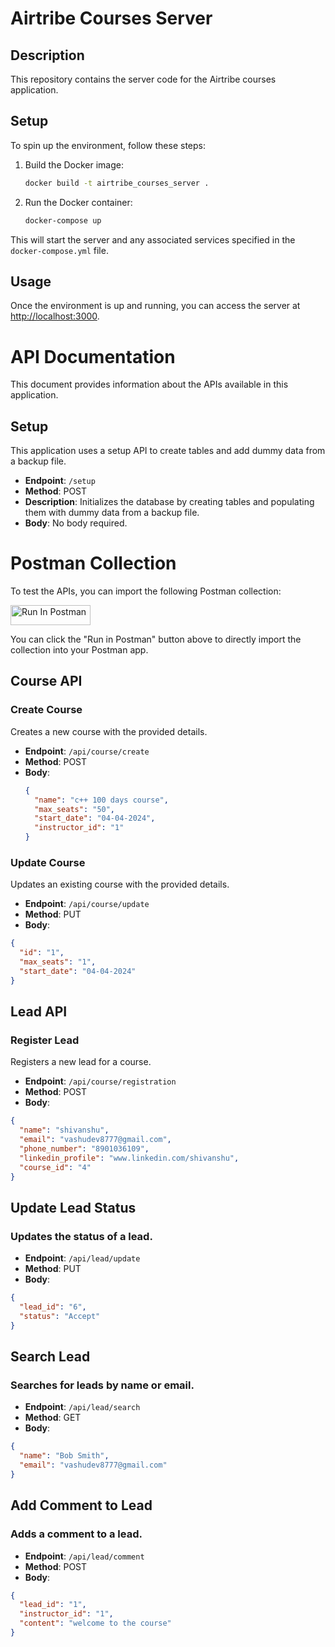 # Airtribe Courses Server

## Description

This repository contains the server code for the Airtribe courses application.

## Setup

To spin up the environment, follow these steps:

1. Build the Docker image:

   ```bash
   docker build -t airtribe_courses_server .
   ```

2. Run the Docker container:

   ```bash
   docker-compose up
   ```

This will start the server and any associated services specified in the `docker-compose.yml` file.

## Usage

Once the environment is up and running, you can access the server at [http://localhost:3000](http://localhost:3000).

# API Documentation

This document provides information about the APIs available in this application.

## Setup

This application uses a setup API to create tables and add dummy data from a backup file.

- **Endpoint**: `/setup`
- **Method**: POST
- **Description**: Initializes the database by creating tables and populating them with dummy data from a backup file.
- **Body**: No body required.

# Postman Collection

To test the APIs, you can import the following Postman collection:

<!-- Start of "Run in Postman" Button -->

[<img src="https://run.pstmn.io/button.svg" alt="Run In Postman" style="width: 128px; height: 32px;">](https://app.getpostman.com/run-collection/20448680-fd83e78b-7b1e-4520-9d25-156193b32310?action=collection%2Ffork&source=rip_markdown&collection-url=entityId%3D20448680-fd83e78b-7b1e-4520-9d25-156193b32310%26entityType%3Dcollection%26workspaceId%3D401fc04a-5924-4338-b601-95ccd22e7893)

<!-- End of "Run in Postman" Button -->

You can click the "Run in Postman" button above to directly import the collection into your Postman app.

## Course API

### Create Course

Creates a new course with the provided details.

- **Endpoint**: `/api/course/create`
- **Method**: POST
- **Body**:
  ```json
  {
    "name": "c++ 100 days course",
    "max_seats": "50",
    "start_date": "04-04-2024",
    "instructor_id": "1"
  }
  ```

### Update Course

Updates an existing course with the provided details.

- **Endpoint**: `/api/course/update`
- **Method**: PUT
- **Body**:

```json
{
  "id": "1",
  "max_seats": "1",
  "start_date": "04-04-2024"
}
```

## Lead API

### Register Lead

Registers a new lead for a course.

- **Endpoint**: `/api/course/registration`
- **Method**: POST
- **Body**:

```json
{
  "name": "shivanshu",
  "email": "vashudev8777@gmail.com",
  "phone_number": "8901036109",
  "linkedin_profile": "www.linkedin.com/shivanshu",
  "course_id": "4"
}
```

## Update Lead Status

### Updates the status of a lead.

- **Endpoint**: `/api/lead/update`
- **Method**: PUT
- **Body**:

```json
{
  "lead_id": "6",
  "status": "Accept"
}
```

## Search Lead

### Searches for leads by name or email.

- **Endpoint**: `/api/lead/search`
- **Method**: GET
- **Body**:

```json
{
  "name": "Bob Smith",
  "email": "vashudev8777@gmail.com"
}
```

## Add Comment to Lead

### Adds a comment to a lead.

- **Endpoint**: `/api/lead/comment`
- **Method**: POST
- **Body**:

```json
{
  "lead_id": "1",
  "instructor_id": "1",
  "content": "welcome to the course"
}
```
